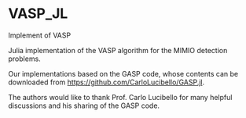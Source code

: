 # VASP_JL
Implement of VASP

Julia implementation of the VASP algorithm for the MIMIO detection problems.

Our implementations based on the GASP code, whose contents can be downloaded from https://github.com/CarloLucibello/GASP.jl.

The authors would like to thank Prof. Carlo Lucibello for many helpful discussions and his sharing of the GASP code.